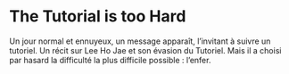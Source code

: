 # The Tutorial is too Hard
Un jour normal et ennuyeux, un message apparaît, l’invitant à suivre un tutoriel. Un récit sur Lee Ho Jae et son évasion du Tutoriel. Mais il a choisi par hasard la difficulté la plus difficile possible : l’enfer.
